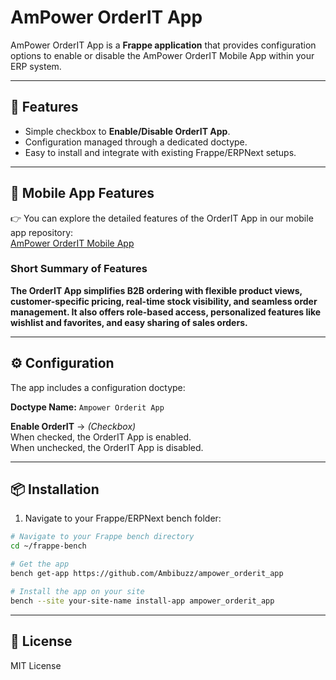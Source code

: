 # AmPower OrderIT App

AmPower OrderIT App is a **Frappe application** that provides configuration options to enable or disable the AmPower OrderIT Mobile App within your ERP system.

---

## 🚀 Features

- Simple checkbox to **Enable/Disable OrderIT App**.
- Configuration managed through a dedicated doctype.
- Easy to install and integrate with existing Frappe/ERPNext setups.

---

## 🔗 Mobile App Features

👉 You can explore the detailed features of the OrderIT App in our mobile app repository:  
[AmPower OrderIT Mobile App](https://github.com/Ambibuzz/ampower_orderit_mobile_app)

### Short Summary of Features

**The OrderIT App simplifies B2B ordering with flexible product views, customer-specific pricing, real-time stock visibility, and seamless order management. It also offers role-based access, personalized features like wishlist and favorites, and easy sharing of sales orders.**

---


## ⚙️ Configuration

The app includes a configuration doctype:

**Doctype Name:** `Ampower Orderit App`

**Enable OrderIT** → *(Checkbox)*  
  When checked, the OrderIT App is enabled.  
  When unchecked, the OrderIT App is disabled.

---

## 📦 Installation

1. Navigate to your Frappe/ERPNext bench folder:

```bash
# Navigate to your Frappe bench directory
cd ~/frappe-bench

# Get the app
bench get-app https://github.com/Ambibuzz/ampower_orderit_app

# Install the app on your site
bench --site your-site-name install-app ampower_orderit_app
```

---
## 📄 License

MIT License
